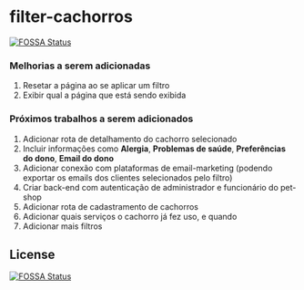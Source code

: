 # filter-cachorros
[![FOSSA Status](https://app.fossa.io/api/projects/git%2Bgithub.com%2Fdanielaraujorn%2Ffilter-cachorros.svg?type=shield)](https://app.fossa.io/projects/git%2Bgithub.com%2Fdanielaraujorn%2Ffilter-cachorros?ref=badge_shield)


### Melhorias a serem adicionadas
 1. Resetar a página ao se aplicar um filtro
 2. Exibir qual a página que está sendo exibida

### Próximos trabalhos a serem adicionados

 1. Adicionar rota de detalhamento do cachorro selecionado
 2. Incluir informações como **Alergia**, **Problemas de saúde**, **Preferências do dono**, **Email do dono**
 3. Adicionar conexão com plataformas de email-marketing (podendo exportar os emails dos clientes selecionados pelo filtro)
 4. Criar back-end com autenticação de administrador e funcionário do pet-shop
 5. Adicionar rota de cadastramento de cachorros
 6. Adicionar quais serviços o cachorro já fez uso, e quando
 7. Adicionar mais filtros


## License
[![FOSSA Status](https://app.fossa.io/api/projects/git%2Bgithub.com%2Fdanielaraujorn%2Ffilter-cachorros.svg?type=large)](https://app.fossa.io/projects/git%2Bgithub.com%2Fdanielaraujorn%2Ffilter-cachorros?ref=badge_large)